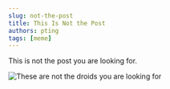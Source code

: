 ```yaml
---
slug: not-the-post
title: This Is Not the Post
authors: pting
tags: [meme]
---
```


This is not the post you are looking for.

![These are not the droids you are looking for](https://i.imgflip.com/yw90v.jpg)
